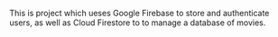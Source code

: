 This is project which ueses Google Firebase to store and authenticate users, as well as Cloud Firestore to to manage a database of movies.